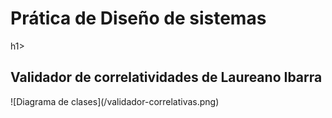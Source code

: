 <h1>Prática de Diseño de sistemas</h1>h1>
<h2>Validador de correlatividades de Laureano Ibarra</h2>
![Diagrama de clases](/validador-correlativas.png)

